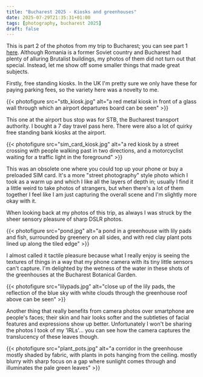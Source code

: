 ```yaml
---
title: "Bucharest 2025 - Kiosks and greenhouses"
date: 2025-07-29T21:35:31+01:00
tags: [photography, bucharest 2025]
draft: false
---
```



This is part 2 of the photos from my trip to Bucharest; you can see part 1 [here](blog/bucharest-2025-food-hiking-city/). Although Romania is a former Soviet country and Bucharest had plenty of alluring Brutalist buildings, my photos of them did not turn out that special. Instead, let me show off some smaller things that made great subjects.

Firstly, free standing kiosks. In the UK I'm pretty sure we only have these for paying parking fees, so the variety here was a novelty to me.

{{< photofigure src="stb_kiosk.jpg" alt="a red metal kiosk in front of a glass wall through which an airport departures board can be seen" >}}

This one at the airport bus stop was for STB, the Bucharest transport authority. I bought a 7 day travel pass here. There were also a lot of quirky free standing bank kiosks at the airport.

{{< photofigure src="sim_card_kiosk.jpg" alt="a red kiosk by a street crossing with people walking past in two directions, and a motorcyclist waiting for a traffic light in the foreground" >}}

This was an obsolete one where you could top up your phone or buy a preloaded SIM card. It's a more "street photography" style photo which I took as a warm up and which I like all the layers of depth in; usually I find it a little weird to take photos of strangers, but when there's a lot of them together I feel like I am just capturing the overall scene and I'm slightly more okay with it.

When looking back at my photos of this trip, as always I was struck by the sheer sensory pleasure of sharp DSLR photos.

{{< photofigure src="pond.jpg" alt="a pond in a greenhouse with lily pads and fish, surrounded by greenery on all sides, and with red clay plant pots lined up along the tiled edge" >}}

I almost called it tactile pleasure because what I really enjoy is seeing the textures of things in a way that my phone camera with its tiny little sensors can't capture. I'm delighted by the wetness of the water in these shots of the greenhouses at the Bucharest Botanical Garden.

{{< photofigure src="lilypads.jpg" alt="close up of the lily pads, the reflection of the blue sky with white clouds through the greenhouse roof above can be seen" >}}

Another thing that really benefits from camera photos over smartphone are people's faces; their skin and hair looks softer and the subtleties of facial features and expressions show up better. Unfortunately I won't be sharing the photos I took of my 'IRLs'... you can see how the camera captures the translucency of these leaves though.

{{< photofigure src="plant_pots.jpg" alt="a corridor in the greenhouse mostly shaded by fabric, with plants in pots hanging from the ceiling. mostly blurry with sharp focus on a gap where sunlight comes through and illuminates the pale green leaves" >}}

